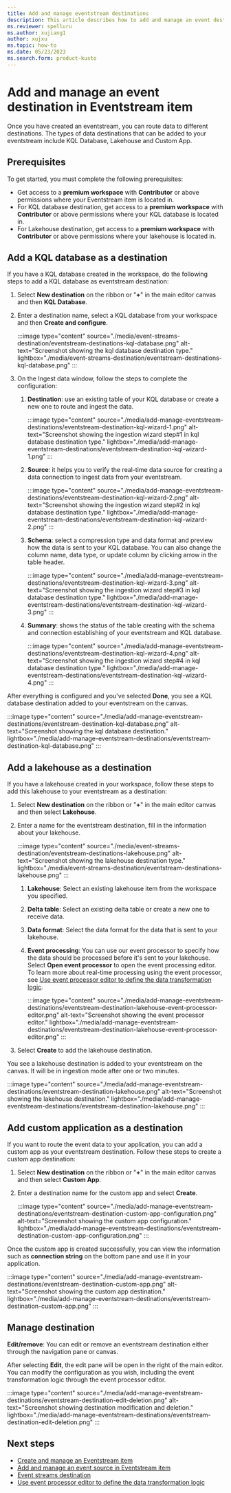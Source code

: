 ```yaml
---
title: Add and manage eventstream destinations
description: This article describes how to add and manage an event destination in an Eventstream item with Microsoft Fabric event streams feature.
ms.reviewer: spelluru
ms.author: xujiang1
author: xujxu
ms.topic: how-to
ms.date: 05/23/2023
ms.search.form: product-kusto
---
```


# Add and manage an event destination in Eventstream item

Once you have created an eventstream, you can route data to different destinations. The types of data destinations that can be added to your eventstream include KQL Database, Lakehouse and Custom App.

## Prerequisites

To get started, you must complete the following prerequisites:
- Get access to a **premium workspace** with **Contributor** or above permissions where your Eventstream item is located in.
- For KQL database destination, get access to a **premium workspace** with **Contributor** or above permissions where your KQL database is located in.
- For Lakehouse destination, get access to a **premium workspace** with **Contributor**  or above permissions where your lakehouse is located in.

## Add a KQL database as a destination

If you have a KQL database created in the workspace, do the following steps to add a KQL database as eventstream destination:

1. Select **New destination** on the ribbon or "**+**" in the main editor canvas and then **KQL Database**.  

2. Enter a destination name, select a KQL database from your workspace and then **Create and configure**.

   :::image type="content" source="./media/event-streams-destination/eventstream-destinations-kql-database.png" alt-text="Screenshot showing the kql database destination type." lightbox="./media/event-streams-destination/eventstream-destinations-kql-database.png" :::

3. On the Ingest data window, follow the steps to complete the configuration:
   1. **Destination**: use an existing table of your KQL database or create a new one to route and ingest the data.
   
       :::image type="content" source="./media/add-manage-eventstream-destinations/eventstream-destination-kql-wizard-1.png" alt-text="Screenshot showing the ingestion wizard step#1 in kql database destination type." lightbox="./media/add-manage-eventstream-destinations/eventstream-destination-kql-wizard-1.png" :::

   2. **Source**: it helps you to verify the real-time data source for creating a data connection to ingest data from your eventstream.

       :::image type="content" source="./media/add-manage-eventstream-destinations/eventstream-destination-kql-wizard-2.png" alt-text="Screenshot showing the ingestion wizard step#2 in kql database destination type." lightbox="./media/add-manage-eventstream-destinations/eventstream-destination-kql-wizard-2.png" :::

   3. **Schema**: select a compression type and data format and preview how the data is sent to your KQL database. You can also change the column name, data type, or update column by clicking arrow in the table header.

       :::image type="content" source="./media/add-manage-eventstream-destinations/eventstream-destination-kql-wizard-3.png" alt-text="Screenshot showing the ingestion wizard step#3 in kql database destination type." lightbox="./media/add-manage-eventstream-destinations/eventstream-destination-kql-wizard-3.png" :::

   4. **Summary**: shows the status of the table creating with the schema and connection establishing of your eventstream and KQL database.

       :::image type="content" source="./media/add-manage-eventstream-destinations/eventstream-destination-kql-wizard-4.png" alt-text="Screenshot showing the ingestion wizard step#4 in kql database destination type." lightbox="./media/add-manage-eventstream-destinations/eventstream-destination-kql-wizard-4.png" :::

After everything is configured and you've selected **Done**, you see a KQL database destination added to your eventstream on the canvas.

:::image type="content" source="./media/add-manage-eventstream-destinations/eventstream-destination-kql-database.png" alt-text="Screenshot showing the kql database destination." lightbox="./media/add-manage-eventstream-destinations/eventstream-destination-kql-database.png" :::

## Add a lakehouse as a destination 

If you have a lakehouse created in your workspace, follow these steps to add this lakehouse to your eventstream as a destination:  

1. Select **New destination** on the ribbon or "**+**" in the main editor canvas and then select **Lakehouse**.  

2. Enter a name for the eventstream destination, fill in the information about your lakehouse.

   :::image type="content" source="./media/event-streams-destination/eventstream-destinations-lakehouse.png" alt-text="Screenshot showing the lakehouse destination type." lightbox="./media/event-streams-destination/eventstream-destinations-lakehouse.png" :::
 
   1. **Lakehouse**: Select an existing lakehouse item from the workspace you specified.
   2. **Delta table**: Select an existing delta table or create a new one to receive data.
   3. **Data format**: Select the data format for the data that is sent to your lakehouse.
   4. **Event processing**: You can use our event processor to specify how the data should be processed before it's sent to your lakehouse. Select **Open event processor** to open the event processing editor. To learn more about real-time processing using the event processor, see [Use event processor editor to define the data transformation logic](./process-events-using-event-processor-editor.md).
   
      :::image type="content" source="./media/add-manage-eventstream-destinations/eventstream-destination-lakehouse-event-processor-editor.png" alt-text="Screenshot showing the event processor editor." lightbox="./media/add-manage-eventstream-destinations/eventstream-destination-lakehouse-event-processor-editor.png" :::

3. Select **Create** to add the lakehouse destination.

You see a lakehouse destination is added to your eventstream on the canvas. It will be in ingestion mode after one or two minutes.

:::image type="content" source="./media/add-manage-eventstream-destinations/eventstream-destination-lakehouse.png" alt-text="Screenshot showing the lakehouse destination." lightbox="./media/add-manage-eventstream-destinations/eventstream-destination-lakehouse.png" :::

## Add custom application as a destination

If you want to route the event data to your application, you can add a custom app as your eventstream destination. Follow these steps to create a custom app destination:  

1. Select **New destination** on the ribbon or "**+**" in the main editor canvas and then select **Custom App**.

2. Enter a destination name for the custom app and select **Create**. 

   :::image type="content" source="./media/add-manage-eventstream-destinations/eventstream-destination-custom-app-configuration.png" alt-text="Screenshot showing the custom app configuration." lightbox="./media/add-manage-eventstream-destinations/eventstream-destination-custom-app-configuration.png" :::

Once the custom app is created successfully, you can view the information such as **connection string** on the bottom pane and use it in your application.

:::image type="content" source="./media/add-manage-eventstream-destinations/eventstream-destination-custom-app.png" alt-text="Screenshot showing the custom app destination." lightbox="./media/add-manage-eventstream-destinations/eventstream-destination-custom-app.png" :::


## Manage destination 

**Edit/remove**: You can edit or remove an eventstream destination either through the navigation pane or canvas.

After selecting **Edit**, the edit pane will be open in the right of the main editor. You can modify the configuration as you wish, including the event transformation logic through the event processor editor.

:::image type="content" source="./media/add-manage-eventstream-destinations/eventstream-destination-edit-deletion.png" alt-text="Screenshot showing destination modification and deletion." lightbox="./media/add-manage-eventstream-destinations/eventstream-destination-edit-deletion.png" :::


## Next steps

- [Create and manage an Eventstream item](./create-manage-an-eventstream.md)
- [Add and manage an event source in Eventstream item](./add-manage-eventstream-sources.md)
- [Event streams destination](./event-streams-destination.md)
- [Use event processor editor to define the data transformation logic](./process-events-using-event-processor-editor.md)